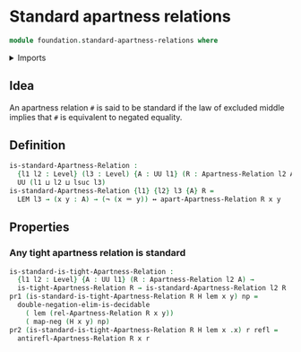 # Standard apartness relations

```agda
module foundation.standard-apartness-relations where
```

<details><summary>Imports</summary>

```agda
open import foundation.apartness-relations
open import foundation.decidable-types
open import foundation.dependent-pair-types
open import foundation.law-of-excluded-middle
open import foundation.logical-equivalences
open import foundation.tight-apartness-relations
open import foundation.universe-levels

open import foundation-core.identity-types
open import foundation-core.negation
```

</details>

## Idea

An apartness relation `#` is said to be standard if the law of excluded middle
implies that `#` is equivalent to negated equality.

## Definition

```agda
is-standard-Apartness-Relation :
  {l1 l2 : Level} (l3 : Level) {A : UU l1} (R : Apartness-Relation l2 A) →
  UU (l1 ⊔ l2 ⊔ lsuc l3)
is-standard-Apartness-Relation {l1} {l2} l3 {A} R =
  LEM l3 → (x y : A) → (¬ (x ＝ y)) ↔ apart-Apartness-Relation R x y
```

## Properties

### Any tight apartness relation is standard

```agda
is-standard-is-tight-Apartness-Relation :
  {l1 l2 : Level} {A : UU l1} (R : Apartness-Relation l2 A) →
  is-tight-Apartness-Relation R → is-standard-Apartness-Relation l2 R
pr1 (is-standard-is-tight-Apartness-Relation R H lem x y) np =
  double-negation-elim-is-decidable
    ( lem (rel-Apartness-Relation R x y))
    ( map-neg (H x y) np)
pr2 (is-standard-is-tight-Apartness-Relation R H lem x .x) r refl =
  antirefl-Apartness-Relation R x r
```
